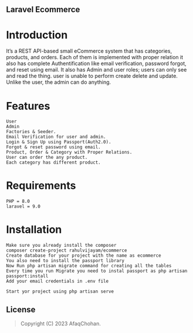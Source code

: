 ## Laravel Ecommerce 
# Introduction 
It’s a REST API-based small eCommerce system that has categories, products, and orders. Each of them is implemented with proper relation it also has complete Authentification like email verification, password forgot, and reset using email. It also has Admin and user roles; users can only see and read the thing. user is unable to perform create delete and update. Unlike the user, the admin can do anything.
# Features
    User 
    Admin
    Factories & Seeder.
    Email Verification for user and admin.
    Login & Sign Up using Passport(Auth2.0).
    Forgot & reset password using email.
    Product, Order & Category with Proper Relations.
    User can order the any product.
    Each category has different product.

# Requirements

    PHP = 8.0
    laravel = 9.0

# Installation
    Make sure you already install the composer
    composer create-project rahulvijayam/ecommerce 
    Create database for your project with the name as ecommerce
    You also need to install the passport library 
    Now Run php artisan migrate command for creating all the tables
    Every time you run Migrate you need to instal passport as php artisan passport:install
    Add your email credentials in .env file
    
    Start yor project using php artisan serve

## License

>Copyright (C) 2023 AfaqChohan.

    
